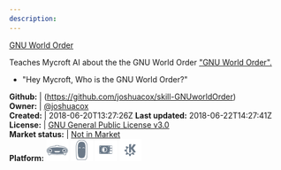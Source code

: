 ```yaml
---
description: 
---
```

[GNU World Order](http://gnuworldorder.info/)

Teaches Mycroft AI about the the GNU World Order ["GNU World Order".](http://gnuworldorder.info/)

* "Hey Mycroft, Who is the GNU World Order?"

**Github:** | (https://github.com/joshuacox/skill-GNUworldOrder)  
**Owner:** | [@joshuacox](https://github.com/joshuacox)  
**Created:** | 2018-06-20T13:27:26Z  **Last updated:** 2018-06-22T14:27:41Z  
**License:** | [GNU General Public License v3.0](https://api.github.com/licenses/gpl-3.0)  
**Market status:** | [Not in Market](https://market.mycroft.ai/skill/)  
**Platform:**   ![](.gitbook/assets/mark-1-icon.png)  ![](.gitbook/assets/mark-2-icon.png)  ![](.gitbook/assets/picroft-icon.png)  ![](.gitbook/assets/kde.png)   
